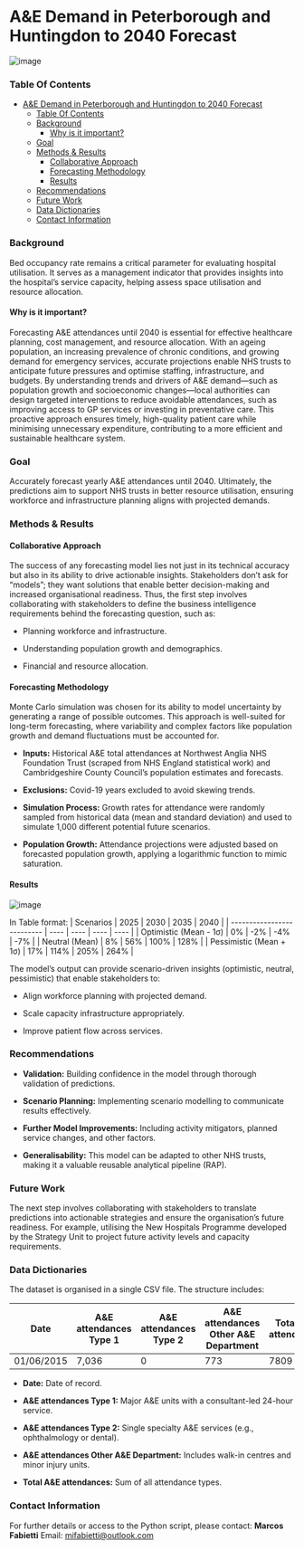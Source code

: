 # A&E Demand in Peterborough and Huntingdon to 2040 Forecast

![image](https://github.com/user-attachments/assets/b47172bf-f1e0-48eb-96f3-db3a88eb7418)

### Table Of Contents

- [A&E Demand in Peterborough and Huntingdon to 2040 Forecast](#a-e-demand-in-peterborough-and-huntingdon-to-2040-forecast)
    + [Table Of Contents](#table-of-contents)
    + [Background](#background)
      - [Why is it important?](#why-is-it-important-)
    + [Goal](#goal)
    + [Methods & Results](#methods---results)
      - [Collaborative Approach](#collaborative-approach)
      - [Forecasting Methodology](#forecasting-methodology)
      - [Results](#results)
    + [Recommendations](#recommendations)
    + [Future Work](#future-work)
    + [Data Dictionaries](#data-dictionaries)
    + [Contact Information](#contact-information)

### Background

Bed occupancy rate remains a critical parameter for evaluating hospital utilisation. It serves as a management indicator that provides insights into the hospital’s service capacity, helping assess space utilisation and resource allocation.

#### Why is it important?

Forecasting A&E attendances until 2040 is essential for effective healthcare planning, cost management, and resource allocation. With an ageing population, an increasing prevalence of chronic conditions, and growing demand for emergency services, accurate projections enable NHS trusts to anticipate future pressures and optimise staffing, infrastructure, and budgets. By understanding trends and drivers of A&E demand—such as population growth and socioeconomic changes—local authorities can design targeted interventions to reduce avoidable attendances, such as improving access to GP services or investing in preventative care. This proactive approach ensures timely, high-quality patient care while minimising unnecessary expenditure, contributing to a more efficient and sustainable healthcare system.

### Goal

Accurately forecast yearly A&E attendances until 2040. Ultimately, the predictions aim to support NHS trusts in better resource utilisation, ensuring workforce and infrastructure planning aligns with projected demands.

### Methods & Results

#### Collaborative Approach

The success of any forecasting model lies not just in its technical accuracy but also in its ability to drive actionable insights. Stakeholders don’t ask for “models”; they want solutions that enable better decision-making and increased organisational readiness. Thus, the first step involves collaborating with stakeholders to define the business intelligence requirements behind the forecasting question, such as:

-   Planning workforce and infrastructure.
    
-   Understanding population growth and demographics.
    
-   Financial and resource allocation.
    

#### Forecasting Methodology

Monte Carlo simulation was chosen for its ability to model uncertainty by generating a range of possible outcomes. This approach is well-suited for long-term forecasting, where variability and complex factors like population growth and demand fluctuations must be accounted for.

-   **Inputs:** Historical A&E total attendances at Northwest Anglia NHS Foundation Trust (scraped from NHS England statistical work) and Cambridgeshire County Council’s population estimates and forecasts.
    
-   **Exclusions:** Covid-19 years excluded to avoid skewing trends.
    
-   **Simulation Process:** Growth rates for attendance were randomly sampled from historical data (mean and standard deviation) and used to simulate 1,000 different potential future scenarios.
    
-   **Population Growth:** Attendance projections were adjusted based on forecasted population growth, applying a logarithmic function to mimic saturation.
    

#### Results
![image](https://github.com/user-attachments/assets/655d01b5-cd9f-4f0a-bdc8-94dcc722618e)

In Table format:
| Scenarios                  | 2025 | 2030 | 2035 | 2040 |
| -------------------------- | ---- | ---- | ---- | ---- |
| Optimistic (Mean - 1σ)  | 0% | \-2%   | \-4%  | \-7%  |
| Neutral (Mean)          | 8%   | 56%  | 100% | 128% |
| Pessimistic (Mean + 1σ) | 17%  | 114% | 205% | 264% |

The model’s output can provide scenario-driven insights (optimistic, neutral, pessimistic) that enable stakeholders to:

-   Align workforce planning with projected demand.
    
-   Scale capacity infrastructure appropriately.
    
-   Improve patient flow across services.
    

### Recommendations

-   **Validation:** Building confidence in the model through thorough validation of predictions.
    
-   **Scenario Planning:** Implementing scenario modelling to communicate results effectively.
    
-   **Further Model Improvements:** Including activity mitigators, planned service changes, and other factors.
    
-   **Generalisability:** This model can be adapted to other NHS trusts, making it a valuable reusable analytical pipeline (RAP).
    

### Future Work

The next step involves collaborating with stakeholders to translate predictions into actionable strategies and ensure the organisation’s future readiness. For example, utilising the New Hospitals Programme developed by the Strategy Unit to project future activity levels and capacity requirements.

### Data Dictionaries

The dataset is organised in a single CSV file. The structure includes:

| Date       | A&E attendances Type 1 | A&E attendances Type 2 | A&E attendances Other A&E Department | Total A&E attendances |
| ---------- | ---------------------- | ---------------------- | ------------------------------------ | --------------------- |
| 01/06/2015 | 7,036                  | 0                      | 773                                  | 7809|         

-   **Date:** Date of record.
    
-   **A&E attendances Type 1:** Major A&E units with a consultant-led 24-hour service.
    
-   **A&E attendances Type 2:** Single specialty A&E services (e.g., ophthalmology or dental).
    
-   **A&E attendances Other A&E Department:** Includes walk-in centres and minor injury units.
    
-   **Total A&E attendances:** Sum of all attendance types.
    

### Contact Information

For further details or access to the Python script, please contact: **Marcos Fabietti** Email: mifabietti@outlook.com
